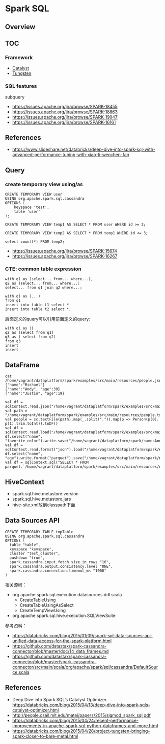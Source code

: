 # Spark SQL

## Overview

## TOC

### Framework
* [Catalyst](catalyst)
* [Tungsten](tungsten)

### SQL features
subquery

* https://issues.apache.org/jira/browse/SPARK-18455
* https://issues.apache.org/jira/browse/SPARK-18863
* https://issues.apache.org/jira/browse/SPARK-19047
* https://issues.apache.org/jira/browse/SPARK-16161


## References
* https://www.slideshare.net/databricks/deep-dive-into-spark-sql-with-advanced-performance-tuning-with-xiao-li-wenchen-fan

## Query

### create temporary view using/as

```
CREATE TEMPORARY VIEW user
USING org.apache.spark.sql.cassandra
OPTIONS (
    keyspace 'test',
    table 'user'
);

CREATE TEMPORARY VIEW temp1 AS SELECT * FROM user WHERE id >= 2;

CREATE TEMPORARY VIEW temp2 AS SELECT * FROM temp1 WHERE id <= 3;

select count(*) FROM temp2;
```

* https://issues.apache.org/jira/browse/SPARK-15674
* https://issues.apache.org/jira/browse/SPARK-16267

### CTE: common table expression

```
with q1 as (select... from... where...),
q2 as (select... from... where...)
select... from q1 join q2 where...;
```

```
with q1 as (...)
from q1
insert into table t1 select *
insert into table t2 select *;
```

后面定义的query可以引用前面定义的query:

```
with q1 as ()
q2 as (select from q1)
q3 as ( select from q2)
from q3 
insert 
insert
```

## DataFrame
```
cat /home/vagrant/dataplatform/spark/examples/src/main/resources/people.json
{"name":"Michael"}
{"name":"Andy", "age":30}
{"name":"Justin", "age":19}
```

```
val df = sqlContext.read.json("/home/vagrant/dataplatform/spark/examples/src/main/resources/people.json")
val path = "/home/vagrant/dataplatform/spark/examples/src/main/resources/people.txt"
val people = sc.textFile(path).map(_.split(",")).map(p => Person(p(0), p(1).trim.toInt)).toDF()
val df = sqlContext.read.load("/home/vagrant/dataplatform/spark/examples/src/main/resources/users.parquet")
df.select("name", "favorite_color").write.save("/home/vagrant/dataplatform/spark/namesAndFavColors.parquet")
val df = sqlContext.read.format("json").load("/home/vagrant/dataplatform/spark/examples/src/main/resources/people.json")
df.select("name", "age").write.format("parquet").save("/home/vagrant/dataplatform/spark/namesAndAges.parquet")
val df = sqlContext.sql("SELECT * FROM parquet.`/home/vagrant/dataplatform/spark/examples/src/main/resources/users.parquet`")
```

## HiveContext

* spark.sql.hive.metastore.version
* spark.sql.hive.metastore.jars
* hive-site.xml放到classpath下面

## Data Sources API

```
CREATE TEMPORARY TABLE tmpTable
USING org.apache.spark.sql.cassandra
OPTIONS (
  table "table",
  keyspace "keyspace",
  cluster "test_cluster",
  pushdown "true",
  spark.cassandra.input.fetch.size_in_rows "10",
  spark.cassandra.output.consistency.level "ONE",
  spark.cassandra.connection.timeout_ms "1000"
)
```

相关源码：

* org.apache.spark.sql.execution.datasources ddl.scala
  * CreateTableUsing
  * CreateTableUsingAsSelect
  * CreateTempViewUsing
* org.apache.spark.sql.hive.execution.SQLViewSuite

参考资料：

* https://databricks.com/blog/2015/01/09/spark-sql-data-sources-api-unified-data-access-for-the-spark-platform.html
* https://github.com/datastax/spark-cassandra-connector/blob/master/doc/14_data_frames.md
* https://github.com/datastax/spark-cassandra-connector/blob/master/spark-cassandra-connector/src/main/scala/org/apache/spark/sql/cassandra/DefaultSource.scala

## References
* Deep Dive into Spark SQL’s Catalyst Optimizer. https://databricks.com/blog/2015/04/13/deep-dive-into-spark-sqls-catalyst-optimizer.html
* http://people.csail.mit.edu/matei/papers/2015/sigmod_spark_sql.pdf
* https://databricks.com/blog/2015/04/24/recent-performance-improvements-in-apache-spark-sql-python-dataframes-and-more.html
* https://databricks.com/blog/2015/04/28/project-tungsten-bringing-spark-closer-to-bare-metal.html
